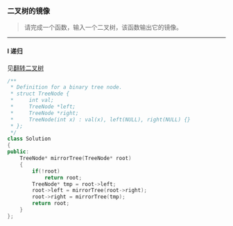 ### 二叉树的镜像

> 请完成一个函数，输入一个二叉树，该函数输出它的镜像。  

----------

#### I 递归

见[翻转二叉树](%230226%20Invert%20Binary%20Tree%20翻转二叉树.md)  

```cpp
/**
 * Definition for a binary tree node.
 * struct TreeNode {
 *     int val;
 *     TreeNode *left;
 *     TreeNode *right;
 *     TreeNode(int x) : val(x), left(NULL), right(NULL) {}
 * };
 */
class Solution 
{
public:
    TreeNode* mirrorTree(TreeNode* root) 
    {
        if(!root)
            return root;
        TreeNode* tmp = root->left;
        root->left = mirrorTree(root->right);
        root->right = mirrorTree(tmp);
        return root;
    }
};
```
